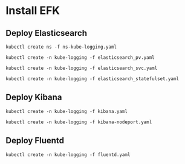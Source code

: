 # Install EFK

## Deploy Elasticsearch
```
kubectl create ns -f ns-kube-logging.yaml

kubectl create -n kube-logging -f elasticsearch_pv.yaml

kubectl create -n kube-logging -f elasticsearch_svc.yaml

kubectl create -n kube-logging -f elasticsearch_statefulset.yaml
```

## Deploy Kibana
```
kubectl create -n kube-logging -f kibana.yaml

kubectl create -n kube-logging -f kibana-nodeport.yaml
```

## Deploy Fluentd
```
kubectl create -n kube-logging -f fluentd.yaml
```
